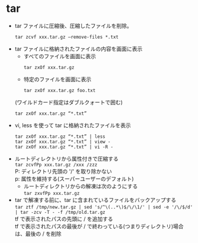# tar

* tar ファイルに圧縮後、圧縮したファイルを削除。  
    ```
    tar zcvf xxx.tar.gz –remove-files *.txt
    ```
* tar ファイルに格納されたファイルの内容を画面に表示  
  * すべてのファイルを画面に表示
    ```
    tar zxOf xxx.tar.gz
    ```
  * 特定のファイルを画面に表示  
    ```
    tar zxOf xxx.tar.gz foo.txt
    ```
  (ワイルドカード指定はダブルクォートで囲む)
    ```
    tar zxOf xxx.tar.gz “*.txt”
    ```
* vi, less を使って tar に格納されたファイルを表示  
    ```
    tar zxOf xxx.tar.gz “*.txt” | less
    tar zxOf xxx.tar.gz “*.txt” | view -
    tar zxOf xxx.tar.gz “*.txt” | vi -R -
    ```
* ルートディレクトリから属性付きで圧縮する  
`tar zcvfPp xxx.tar.gz /xxx /zzz`  
P: ディレクトリ先頭の '/' を取り除かない  
p: 属性を維持する(スーパーユーザーのデフォルト)  
  * ルートディレクトリからの解凍は次のようにする  
`tar zxvfPp xxx.tar.gz`
* tar で解凍する前に、tar に含まれているファイルをバックアップする  
`tar ztf /tmp/new.tar.gz | sed 's/^\(..*\)$/\/\1/' | sed -e '/\/$/d' | tar -zcv -T - -f /tmp/old.tar.gz`  
tf で表示されたパスの先頭に / を追加する  
tf で表示されたパスの最後が / で終わっている(つまりディレクトリ)場合は、最後の / を削除  

